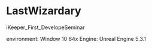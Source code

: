 # LastWizardary
iKeeper_First_DevelopeSeminar

environment: Window 10 64x
Engine: Unreal Engine 5.3.1